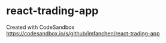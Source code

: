 # react-trading-app
Created with CodeSandbox
https://codesandbox.io/s/github/imfanchen/react-trading-app
